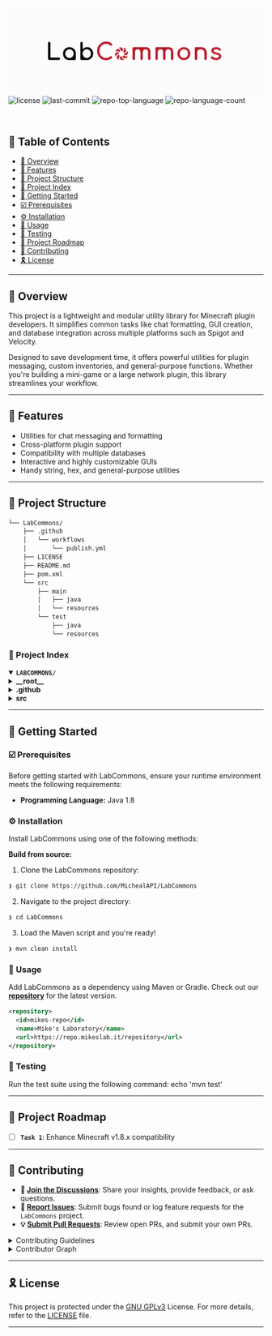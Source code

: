 <div align="left" style="position: relative;">
<img src="/logo.png" align="right" style="margin: -20px 0 0 20px;" alt="logo">
<br>

<p align="left">
	<img src="https://img.shields.io/github/license/MichealAPI/LabCommons?style=default&logo=opensourceinitiative&logoColor=white&color=00c5ff" alt="license">
	<img src="https://img.shields.io/github/last-commit/MichealAPI/LabCommons?style=default&logo=git&logoColor=white&color=00c5ff" alt="last-commit">
	<img src="https://img.shields.io/github/languages/top/MichealAPI/LabCommons?style=default&color=00c5ff" alt="repo-top-language">
	<img src="https://img.shields.io/github/languages/count/MichealAPI/LabCommons?style=default&color=00c5ff" alt="repo-language-count">
</p>
</div>
<br clear="right">

## 🔗 Table of Contents

- [📍 Overview](#-overview)
- [👾 Features](#-features)
- [📁 Project Structure](#-project-structure)
- [📂 Project Index](#-project-index)
- [🚀 Getting Started](#-getting-started)
- [☑️ Prerequisites](#-prerequisites)
- [⚙️ Installation](#-installation)
- [🤖 Usage](#-usage)
- [🧪 Testing](#-testing)
- [📌 Project Roadmap](#-project-roadmap)
- [🔰 Contributing](#-contributing)
- [🎗 License](#-license)

---

## 📍 Overview

This project is a lightweight and modular utility library for Minecraft plugin developers. It simplifies common tasks like chat formatting, GUI creation, and database integration across multiple platforms such as Spigot and Velocity.

Designed to save development time, it offers powerful utilities for plugin messaging, custom inventories, and general-purpose functions. Whether you're building a mini-game or a large network plugin, this library streamlines your workflow.

---

## 👾 Features

- Utilities for chat messaging and formatting
- Cross-platform plugin support
- Compatibility with multiple databases
- Interactive and highly customizable GUIs
- Handy string, hex, and general-purpose utilities

---

## 📁 Project Structure

```sh
└── LabCommons/
    ├── .github
    │   └── workflows
    │       └── publish.yml
    ├── LICENSE
    ├── README.md
    ├── pom.xml
    └── src
        ├── main
        │   ├── java
        │   └── resources
        └── test
            ├── java
            └── resources
```


### 📂 Project Index
<details open>
	<summary><b><code>LABCOMMONS/</code></b></summary>
	<details> <!-- __root__ Submodule -->
		<summary><b>__root__</b></summary>
		<blockquote>
			<table>
			</table>
		</blockquote>
	</details>
	<details> <!-- .github Submodule -->
		<summary><b>.github</b></summary>
		<blockquote>
			<details>
				<summary><b>workflows</b></summary>
				<blockquote>
					<table>
					<tr>
						<td><b><a href='https://github.com/MichealAPI/LabCommons/blob/master/.github/workflows/publish.yml'>publish.yml</a></b></td>
						<td><code>❯ Workflow for Publishing to the Repo</code></td>
					</tr>
					</table>
				</blockquote>
			</details>
		</blockquote>
	</details>
	<details> <!-- src Submodule -->
		<summary><b>src</b></summary>
		<blockquote>
			<details>
				<summary><b>main</b></summary>
				<blockquote>
					<details>
						<summary><b>resources</b></summary>
						<blockquote>
							<table>
							<tr>
								<td><b><a href='https://github.com/MichealAPI/LabCommons/blob/master/src/main/resources/plugin.yml'>plugin.yml</a></b></td>
								<td><code>❯ Minecraft Plugin Settings</code></td>
							</tr>
							</table>
						</blockquote>
					</details>
					<details>
						<summary><b>java</b></summary>
						<blockquote>
							<details>
								<summary><b>it</b></summary>
								<blockquote>
									<details>
										<summary><b>mikeslab</b></summary>
										<blockquote>
											<details>
												<summary><b>commons</b></summary>
												<blockquote>
													<table>
													<tr>
														<td><b><a href='https://github.com/MichealAPI/LabCommons/blob/master/src/main/java/it/mikeslab/commons/LabCommons.java'>LabCommons.java</a></b></td>
														<td><code>❯ Main Class</code></td>
													</tr>
													</table>
													<details>
														<summary><b>api</b></summary>
														<blockquote>
															<details>
																<summary><b>config</b></summary>
																<blockquote>
																	<table>
																	<tr>
																		<td><b><a href='https://github.com/MichealAPI/LabCommons/blob/master/src/main/java/it/mikeslab/commons/api/config/ConfigurableEnum.java'>ConfigurableEnum.java</a></b></td>
																		<td><code>❯ Allows Key-Based Configuration</code></td>
																	</tr>
																	<tr>
																		<td><b><a href='https://github.com/MichealAPI/LabCommons/blob/master/src/main/java/it/mikeslab/commons/api/config/Configurable.java'>Configurable.java</a></b></td>
																		<td><code>❯ Custom Configuration Handler</code></td>
																	</tr>
																	</table>
																	<details>
																		<summary><b>impl</b></summary>
																		<blockquote>
																			<table>
																			<tr>
																				<td><b><a href='https://github.com/MichealAPI/LabCommons/blob/master/src/main/java/it/mikeslab/commons/api/config/impl/ConfigurableImpl.java'>ConfigurableImpl.java</a></b></td>
																				<td><code>❯ Custom Configuration Handler Impl</code></td>
																			</tr>
																			</table>
																		</blockquote>
																	</details>
																</blockquote>
															</details>
															<details>
																<summary><b>chat</b></summary>
																<blockquote>
																	<table>
																	<tr>
																		<td><b><a href='https://github.com/MichealAPI/LabCommons/blob/master/src/main/java/it/mikeslab/commons/api/chat/ChatMessagingHandler.java'>ChatMessagingHandler.java</a></b></td>
																		<td><code>❯ Chat Messaging made easy</code></td>
																	</tr>
																	<tr>
																		<td><b><a href='https://github.com/MichealAPI/LabCommons/blob/master/src/main/java/it/mikeslab/commons/api/chat/ChatMessagingContext.java'>ChatMessagingContext.java</a></b></td>
																		<td><code>❯ Context of the Chat</code></td>
																	</tr>
																	<tr>
																		<td><b><a href='https://github.com/MichealAPI/LabCommons/blob/master/src/main/java/it/mikeslab/commons/api/chat/ChatMessagingListener.java'>ChatMessagingListener.java</a></b></td>
																		<td><code>❯ Chat Listener</code></td>
																	</tr>
																	</table>
																</blockquote>
															</details>
															<details>
																<summary><b>inventory</b></summary>
																<blockquote>
																	<table>
																	<tr>
																		<td><b><a href='https://github.com/MichealAPI/LabCommons/blob/master/src/main/java/it/mikeslab/commons/api/inventory/CustomInventory.java'>CustomInventory.java</a></b></td>
																		<td><code>❯ Helps translating from Bukkit Inventories to GUIs</code></td>
																	</tr>
																	<tr>
																		<td><b><a href='https://github.com/MichealAPI/LabCommons/blob/master/src/main/java/it/mikeslab/commons/api/inventory/CustomGui.java'>CustomGui.java</a></b></td>
																		<td><code>❯ GUIs Impl</code></td>
																	</tr>
																	<tr>
																		<td><b><a href='https://github.com/MichealAPI/LabCommons/blob/master/src/main/java/it/mikeslab/commons/api/inventory/GuiType.java'>GuiType.java</a></b></td>
																		<td><code>❯ Identifies multiple types of GUIs</code></td>
																	</tr>
																	<tr>
																		<td><b><a href='https://github.com/MichealAPI/LabCommons/blob/master/src/main/java/it/mikeslab/commons/api/inventory/InventoryType.java'>InventoryType.java</a></b></td>
																		<td><code>❯ Identifies multiple types of Inventories</code></td>
																	</tr>
																	</table>
																	<details>
																		<summary><b>config</b></summary>
																		<blockquote>
																			<table>
																			<tr>
																				<td><b><a href='https://github.com/MichealAPI/LabCommons/blob/master/src/main/java/it/mikeslab/commons/api/inventory/config/GuiConfig.java'>GuiConfig.java</a></b></td>
																				<td><code>❯ Translates a config to a working GUI</code></td>
																			</tr>
																			<tr>
																				<td><b><a href='https://github.com/MichealAPI/LabCommons/blob/master/src/main/java/it/mikeslab/commons/api/inventory/config/ConfigField.java'>ConfigField.java</a></b></td>
																				<td><code>❯ Customizable fields</code></td>
																			</tr>
																			<tr>
																				<td><b><a href='https://github.com/MichealAPI/LabCommons/blob/master/src/main/java/it/mikeslab/commons/api/inventory/config/ConditionParser.java'>ConditionParser.java</a></b></td>
																				<td><code>❯ Parses condition-based customizations</code></td>
																			</tr>
																			<tr>
																				<td><b><a href='https://github.com/MichealAPI/LabCommons/blob/master/src/main/java/it/mikeslab/commons/api/inventory/config/GuiConfigImpl.java'>GuiConfigImpl.java</a></b></td>
																				<td><code>❯ GUI from Config impl</code></td>
																			</tr>
																			</table>
																		</blockquote>
																	</details>
																	<details>
																		<summary><b>factory</b></summary>
																		<blockquote>
																			<table>
																			<tr>
																				<td><b><a href='https://github.com/MichealAPI/LabCommons/blob/master/src/main/java/it/mikeslab/commons/api/inventory/factory/GuiFactory.java'>GuiFactory.java</a></b></td>
																				<td><code>❯ Interface for the GUI factory</code></td>
																			</tr>
																			<tr>
																				<td><b><a href='https://github.com/MichealAPI/LabCommons/blob/master/src/main/java/it/mikeslab/commons/api/inventory/factory/GuiFactoryImpl.java'>GuiFactoryImpl.java</a></b></td>
																				<td><code>❯ GUI Factory Implementation</code></td>
																			</tr>
																			</table>
																		</blockquote>
																	</details>
																	<details>
																		<summary><b>helper</b></summary>
																		<blockquote>
																			<table>
																			<tr>
																				<td><b><a href='https://github.com/MichealAPI/LabCommons/blob/master/src/main/java/it/mikeslab/commons/api/inventory/helper/ActionHelper.java'>ActionHelper.java</a></b></td>
																				<td><code>❯ Helper for Actions performable in a GUI</code></td>
																			</tr>
																			<tr>
																				<td><b><a href='https://github.com/MichealAPI/LabCommons/blob/master/src/main/java/it/mikeslab/commons/api/inventory/helper/InventoryMap.java'>InventoryMap.java</a></b></td>
																				<td><code>❯ Cache Handler</code></td>
																			</tr>
																			</table>
																		</blockquote>
																	</details>
																	<details>
																		<summary><b>event</b></summary>
																		<blockquote>
																			<table>
																			<tr>
																				<td><b><a href='https://github.com/MichealAPI/LabCommons/blob/master/src/main/java/it/mikeslab/commons/api/inventory/event/GuiListener.java'>GuiListener.java</a></b></td>
																				<td><code>❯ GUI Event Listener</code></td>
																			</tr>
																			<tr>
																				<td><b><a href='https://github.com/MichealAPI/LabCommons/blob/master/src/main/java/it/mikeslab/commons/api/inventory/event/GuiEvent.java'>GuiEvent.java</a></b></td>
																				<td><code>❯ Custom GUI Events</code></td>
																			</tr>
																			<tr>
																				<td><b><a href='https://github.com/MichealAPI/LabCommons/blob/master/src/main/java/it/mikeslab/commons/api/inventory/event/GuiInteractEvent.java'>GuiInteractEvent.java</a></b></td>
																				<td><code>❯ Custom GUI Event</code></td>
																			</tr>
																			</table>
																		</blockquote>
																	</details>
																	<details>
																		<summary><b>pojo</b></summary>
																		<blockquote>
																			<table>
																			<tr>
																				<td><b><a href='https://github.com/MichealAPI/LabCommons/blob/master/src/main/java/it/mikeslab/commons/api/inventory/pojo/GuiDetails.java'>GuiDetails.java</a></b></td>
																				<td><code>❯ GUI Specifics</code></td>
																			</tr>
																			<tr>
																				<td><b><a href='https://github.com/MichealAPI/LabCommons/blob/master/src/main/java/it/mikeslab/commons/api/inventory/pojo/GuiContext.java'>GuiContext.java</a></b></td>
																				<td><code>❯ GUI useful data POJO</code></td>
																			</tr>
																			<tr>
																				<td><b><a href='https://github.com/MichealAPI/LabCommons/blob/master/src/main/java/it/mikeslab/commons/api/inventory/pojo/GuiElement.java'>GuiElement.java</a></b></td>
																				<td><code>❯ GUI Item POJO</code></td>
																			</tr>
																			<tr>
																				<td><b><a href='https://github.com/MichealAPI/LabCommons/blob/master/src/main/java/it/mikeslab/commons/api/inventory/pojo/Animation.java'>Animation.java</a></b></td>
																				<td><code>❯ GUI Animation frame</code></td>
																			</tr>
																			</table>
																			<details>
																				<summary><b>action</b></summary>
																				<blockquote>
																					<table>
																					<tr>
																						<td><b><a href='https://github.com/MichealAPI/LabCommons/blob/master/src/main/java/it/mikeslab/commons/api/inventory/pojo/action/GuiAction.java'>GuiAction.java</a></b></td>
																						<td><code>❯ GUI Action</code></td>
																					</tr>
																					</table>
																				</blockquote>
																			</details>
																			<details>
																				<summary><b>population</b></summary>
																				<blockquote>
																					<table>
																					<tr>
																						<td><b><a href='https://github.com/MichealAPI/LabCommons/blob/master/src/main/java/it/mikeslab/commons/api/inventory/pojo/population/PopulatePageContext.java'>PopulatePageContext.java</a></b></td>
																						<td><code>❯ GUI Page Context</code></td>
																					</tr>
																					<tr>
																						<td><b><a href='https://github.com/MichealAPI/LabCommons/blob/master/src/main/java/it/mikeslab/commons/api/inventory/pojo/population/InventoryPopulationContext.java'>InventoryPopulationContext.java</a></b></td>
																						<td><code>❯ ...</code></td>
																					</tr>
																					<tr>
																						<td><b><a href='https://github.com/MichealAPI/LabCommons/blob/master/src/main/java/it/mikeslab/commons/api/inventory/pojo/population/PopulateRowContext.java'>PopulateRowContext.java</a></b></td>
																						<td><code>❯ ...</code></td>
																					</tr>
																					</table>
																				</blockquote>
																			</details>
																		</blockquote>
																	</details>
																	<details>
																		<summary><b>util</b></summary>
																		<blockquote>
																			<table>
																			<tr>
																				<td><b><a href='https://github.com/MichealAPI/LabCommons/blob/master/src/main/java/it/mikeslab/commons/api/inventory/util/PageSystem.java'>PageSystem.java</a></b></td>
																				<td><code>❯ Page System Impl</code></td>
																			</tr>
																			<tr>
																				<td><b><a href='https://github.com/MichealAPI/LabCommons/blob/master/src/main/java/it/mikeslab/commons/api/inventory/util/MappingUtil.java'>MappingUtil.java</a></b></td>
																				<td><code>❯ Utility for Mapping</code></td>
																			</tr>
																			<tr>
																				<td><b><a href='https://github.com/MichealAPI/LabCommons/blob/master/src/main/java/it/mikeslab/commons/api/inventory/util/ConditionUtil.java'>ConditionUtil.java</a></b></td>
																				<td><code>❯ Utility for Conditions</code></td>
																			</tr>
																			</table>
																			<details>
																				<summary><b>config</b></summary>
																				<blockquote>
																					<table>
																					<tr>
																						<td><b><a href='https://github.com/MichealAPI/LabCommons/blob/master/src/main/java/it/mikeslab/commons/api/inventory/util/config/FileUtil.java'>FileUtil.java</a></b></td>
																						<td><code>❯ File Util</code></td>
																					</tr>
																					<tr>
																						<td><b><a href='https://github.com/MichealAPI/LabCommons/blob/master/src/main/java/it/mikeslab/commons/api/inventory/util/config/GuiChecker.java'>GuiChecker.java</a></b></td>
																						<td><code>❯ Checks a GUI status and corruptness</code></td>
																					</tr>
																					</table>
																				</blockquote>
																			</details>
																			<details>
																				<summary><b>animation</b></summary>
																				<blockquote>
																					<table>
																					<tr>
																						<td><b><a href='https://github.com/MichealAPI/LabCommons/blob/master/src/main/java/it/mikeslab/commons/api/inventory/util/animation/AnimationUtil.java'>AnimationUtil.java</a></b></td>
																						<td><code>❯ Animation Util</code></td>
																					</tr>
																					<tr>
																						<td><b><a href='https://github.com/MichealAPI/LabCommons/blob/master/src/main/java/it/mikeslab/commons/api/inventory/util/animation/FrameColorUtil.java'>FrameColorUtil.java</a></b></td>
																						<td><code>❯ ...</code></td>
																					</tr>
																					</table>
																				</blockquote>
																			</details>
																			<details>
																				<summary><b>action</b></summary>
																				<blockquote>
																					<table>
																					<tr>
																						<td><b><a href='https://github.com/MichealAPI/LabCommons/blob/master/src/main/java/it/mikeslab/commons/api/inventory/util/action/ActionRegistrar.java'>ActionRegistrar.java</a></b></td>
																						<td><code>❯ Registers custom Actions</code></td>
																					</tr>
																					<tr>
																						<td><b><a href='https://github.com/MichealAPI/LabCommons/blob/master/src/main/java/it/mikeslab/commons/api/inventory/util/action/ActionHandler.java'>ActionHandler.java</a></b></td>
																						<td><code>❯ Interface for handling Actions</code></td>
																					</tr>
																					<tr>
																						<td><b><a href='https://github.com/MichealAPI/LabCommons/blob/master/src/main/java/it/mikeslab/commons/api/inventory/util/action/ActionHandlerImpl.java'>ActionHandlerImpl.java</a></b></td>
																						<td><code>❯ Impl for handling Actions</code></td>
																					</tr>
																					</table>
																					<details>
																						<summary><b>internal</b></summary>
																						<blockquote>
																							<table>
																							<tr>
																								<td><b><a href='https://github.com/MichealAPI/LabCommons/blob/master/src/main/java/it/mikeslab/commons/api/inventory/util/action/internal/ConsumerFilter.java'>ConsumerFilter.java</a></b></td>
																								<td><code>❯ Filters</code></td>
																							</tr>
																							</table>
																						</blockquote>
																					</details>
																				</blockquote>
																			</details>
																		</blockquote>
																	</details>
																</blockquote>
															</details>
															<details>
																<summary><b>formatter</b></summary>
																<blockquote>
																	<table>
																	<tr>
																		<td><b><a href='https://github.com/MichealAPI/LabCommons/blob/master/src/main/java/it/mikeslab/commons/api/formatter/FormatUtil.java'>FormatUtil.java</a></b></td>
																		<td><code>❯ Formatting Util</code></td>
																	</tr>
																	</table>
																</blockquote>
															</details>
															<details>
																<summary><b>logger</b></summary>
																<blockquote>
																	<table>
																	<tr>
																		<td><b><a href='https://github.com/MichealAPI/LabCommons/blob/master/src/main/java/it/mikeslab/commons/api/logger/LogUtils.java'>LogUtils.java</a></b></td>
																		<td><code>❯ Log Util</code></td>
																	</tr>
																	</table>
																</blockquote>
															</details>
															<details>
																<summary><b>component</b></summary>
																<blockquote>
																	<table>
																	<tr>
																		<td><b><a href='https://github.com/MichealAPI/LabCommons/blob/master/src/main/java/it/mikeslab/commons/api/component/ComponentsUtil.java'>ComponentsUtil.java</a></b></td>
																		<td><code>❯ Kyori Components Util</code></td>
																	</tr>
																	</table>
																</blockquote>
															</details>
															<details>
																<summary><b>various</b></summary>
																<blockquote>
																	<table>
																	<tr>
																		<td><b><a href='https://github.com/MichealAPI/LabCommons/blob/master/src/main/java/it/mikeslab/commons/api/various/StringUtil.java'>StringUtil.java</a></b></td>
																		<td><code>❯ Stil Util</code></td>
																	</tr>
																	<tr>
																		<td><b><a href='https://github.com/MichealAPI/LabCommons/blob/master/src/main/java/it/mikeslab/commons/api/various/LabYaml.java'>LabYaml.java</a></b></td>
																		<td><code>❯ Yaml Loader</code></td>
																	</tr>
																	<tr>
																		<td><b><a href='https://github.com/MichealAPI/LabCommons/blob/master/src/main/java/it/mikeslab/commons/api/various/HexUtils.java'>HexUtils.java</a></b></td>
																		<td><code>❯ Hex Utils</code></td>
																	</tr>
																	</table>
																	<details>
																		<summary><b>delay</b></summary>
																		<blockquote>
																			<table>
																			<tr>
																				<td><b><a href='https://github.com/MichealAPI/LabCommons/blob/master/src/main/java/it/mikeslab/commons/api/various/delay/DelayedAction.java'>DelayedAction.java</a></b></td>
																				<td><code>❯ ...</code></td>
																			</tr>
																			<tr>
																				<td><b><a href='https://github.com/MichealAPI/LabCommons/blob/master/src/main/java/it/mikeslab/commons/api/various/delay/DelayHandler.java'>DelayHandler.java</a></b></td>
																				<td><code>❯ ...</code></td>
																			</tr>
																			<tr>
																				<td><b><a href='https://github.com/MichealAPI/LabCommons/blob/master/src/main/java/it/mikeslab/commons/api/various/delay/DelayHandlerImpl.java'>DelayHandlerImpl.java</a></b></td>
																				<td><code>❯ ...</code></td>
																			</tr>
																			</table>
																		</blockquote>
																	</details>
																	<details>
																		<summary><b>item</b></summary>
																		<blockquote>
																			<table>
																			<tr>
																				<td><b><a href='https://github.com/MichealAPI/LabCommons/blob/master/src/main/java/it/mikeslab/commons/api/various/item/SkullUtil.java'>SkullUtil.java</a></b></td>
																				<td><code>❯ ...</code></td>
																			</tr>
																			<tr>
																				<td><b><a href='https://github.com/MichealAPI/LabCommons/blob/master/src/main/java/it/mikeslab/commons/api/various/item/ItemCreator.java'>ItemCreator.java</a></b></td>
																				<td><code>❯ ...</code></td>
																			</tr>
																			</table>
																		</blockquote>
																	</details>
																	<details>
																		<summary><b>message</b></summary>
																		<blockquote>
																			<table>
																			<tr>
																				<td><b><a href='https://github.com/MichealAPI/LabCommons/blob/master/src/main/java/it/mikeslab/commons/api/various/message/MessageHelper.java'>MessageHelper.java</a></b></td>
																				<td><code>❯ ...</code></td>
																			</tr>
																			<tr>
																				<td><b><a href='https://github.com/MichealAPI/LabCommons/blob/master/src/main/java/it/mikeslab/commons/api/various/message/MessageHelperImpl.java'>MessageHelperImpl.java</a></b></td>
																				<td><code>❯ ...</code></td>
																			</tr>
																			</table>
																		</blockquote>
																	</details>
																	<details>
																		<summary><b>platform</b></summary>
																		<blockquote>
																			<table>
																			<tr>
																				<td><b><a href='https://github.com/MichealAPI/LabCommons/blob/master/src/main/java/it/mikeslab/commons/api/various/platform/PlatformUtil.java'>PlatformUtil.java</a></b></td>
																				<td><code>❯ Cross-Platform utiil</code></td>
																			</tr>
																			<tr>
																				<td><b><a href='https://github.com/MichealAPI/LabCommons/blob/master/src/main/java/it/mikeslab/commons/api/various/platform/Platform.java'>Platform.java</a></b></td>
																				<td><code>❯ Platform POJO</code></td>
																			</tr>
																			</table>
																		</blockquote>
																	</details>
																</blockquote>
															</details>
															<details>
																<summary><b>database</b></summary>
																<blockquote>
																	<table>
																	<tr>
																		<td><b><a href='https://github.com/MichealAPI/LabCommons/blob/master/src/main/java/it/mikeslab/commons/api/database/Database.java'>Database.java</a></b></td>
																		<td><code>❯ Database Interface</code></td>
																	</tr>
																	<tr>
																		<td><b><a href='https://github.com/MichealAPI/LabCommons/blob/master/src/main/java/it/mikeslab/commons/api/database/SupportedDatabase.java'>SupportedDatabase.java</a></b></td>
																		<td><code>❯ ...</code></td>
																	</tr>
																	<tr>
																		<td><b><a href='https://github.com/MichealAPI/LabCommons/blob/master/src/main/java/it/mikeslab/commons/api/database/SerializableMapConvertible.java'>SerializableMapConvertible.java</a></b></td>
																		<td><code>❯ From Database Record to POJO through Maps</code></td>
																	</tr>
																	</table>
																	<details>
																		<summary><b>config</b></summary>
																		<blockquote>
																			<table>
																			<tr>
																				<td><b><a href='https://github.com/MichealAPI/LabCommons/blob/master/src/main/java/it/mikeslab/commons/api/database/config/ConfigDatabaseUtil.java'>ConfigDatabaseUtil.java</a></b></td>
																				<td><code>❯ From Config to Database</code></td>
																			</tr>
																			</table>
																		</blockquote>
																	</details>
																	<details>
																		<summary><b>async</b></summary>
																		<blockquote>
																			<table>
																			<tr>
																				<td><b><a href='https://github.com/MichealAPI/LabCommons/blob/master/src/main/java/it/mikeslab/commons/api/database/async/AsyncDatabaseImpl.java'>AsyncDatabaseImpl.java</a></b></td>
																				<td><code>❯ ...</code></td>
																			</tr>
																			<tr>
																				<td><b><a href='https://github.com/MichealAPI/LabCommons/blob/master/src/main/java/it/mikeslab/commons/api/database/async/AsyncDatabase.java'>AsyncDatabase.java</a></b></td>
																				<td><code>❯ ...</code></td>
																			</tr>
																			</table>
																		</blockquote>
																	</details>
																	<details>
																		<summary><b>impl</b></summary>
																		<blockquote>
																			<table>
																			<tr>
																				<td><b><a href='https://github.com/MichealAPI/LabCommons/blob/master/src/main/java/it/mikeslab/commons/api/database/impl/MongoDatabaseImpl.java'>MongoDatabaseImpl.java</a></b></td>
																				<td><code>❯ ...</code></td>
																			</tr>
																			<tr>
																				<td><b><a href='https://github.com/MichealAPI/LabCommons/blob/master/src/main/java/it/mikeslab/commons/api/database/impl/JSONDatabaseImpl.java'>JSONDatabaseImpl.java</a></b></td>
																				<td><code>❯ ...</code></td>
																			</tr>
																			<tr>
																				<td><b><a href='https://github.com/MichealAPI/LabCommons/blob/master/src/main/java/it/mikeslab/commons/api/database/impl/SQLDatabaseImpl.java'>SQLDatabaseImpl.java</a></b></td>
																				<td><code>❯ ...</code></td>
																			</tr>
																			</table>
																		</blockquote>
																	</details>
																	<details>
																		<summary><b>pojo</b></summary>
																		<blockquote>
																			<table>
																			<tr>
																				<td><b><a href='https://github.com/MichealAPI/LabCommons/blob/master/src/main/java/it/mikeslab/commons/api/database/pojo/URIBuilder.java'>URIBuilder.java</a></b></td>
																				<td><code>❯ ...</code></td>
																			</tr>
																			</table>
																		</blockquote>
																	</details>
																	<details>
																		<summary><b>util</b></summary>
																		<blockquote>
																			<table>
																			<tr>
																				<td><b><a href='https://github.com/MichealAPI/LabCommons/blob/master/src/main/java/it/mikeslab/commons/api/database/util/SimpleMapConvertible.java'>SimpleMapConvertible.java</a></b></td>
																				<td><code>❯ Simplifies SerializableMapConvertible for a casual usage</code></td>
																			</tr>
																			<tr>
																				<td><b><a href='https://github.com/MichealAPI/LabCommons/blob/master/src/main/java/it/mikeslab/commons/api/database/util/SQLUtil.java'>SQLUtil.java</a></b></td>
																				<td><code>❯ ...</code></td>
																			</tr>
																			<tr>
																				<td><b><a href='https://github.com/MichealAPI/LabCommons/blob/master/src/main/java/it/mikeslab/commons/api/database/util/PojoMapper.java'>PojoMapper.java</a></b></td>
																				<td><code>❯ From Map to POJO</code></td>
																			</tr>
																			</table>
																		</blockquote>
																	</details>
																</blockquote>
															</details>
														</blockquote>
													</details>
												</blockquote>
											</details>
										</blockquote>
									</details>
								</blockquote>
							</details>
						</blockquote>
					</details>
				</blockquote>
			</details>
			<details>
				<summary><b>test</b></summary>
				<blockquote>
					<details>
						<summary><b>resources</b></summary>
						<blockquote>
							<table>
							<tr>
								<td><b><a href='https://github.com/MichealAPI/LabCommons/blob/master/src/test/resources/test.json'>test.json</a></b></td>
								<td><code>❯ Test Data</code></td>
							</tr>
							</table>
						</blockquote>
					</details>
					<details>
						<summary><b>java</b></summary>
						<blockquote>
							<details>
								<summary><b>it</b></summary>
								<blockquote>
									<details>
										<summary><b>mikeslab</b></summary>
										<blockquote>
											<details>
												<summary><b>commons</b></summary>
												<blockquote>
													<details>
														<summary><b>api</b></summary>
														<blockquote>
															<details>
																<summary><b>database</b></summary>
																<blockquote>
																	<details>
																		<summary><b>impl</b></summary>
																		<blockquote>
																			<table>
																			<tr>
																				<td><b><a href='https://github.com/MichealAPI/LabCommons/blob/master/src/test/java/it/mikeslab/commons/api/database/impl/DatabaseTest.java'>DatabaseTest.java</a></b></td>
																				<td><code>❯ Test Units for Databases</code></td>
																			</tr>
																			</table>
																		</blockquote>
																	</details>
																	<details>
																		<summary><b>helper</b></summary>
																		<blockquote>
																			<table>
																			<tr>
																				<td><b><a href='https://github.com/MichealAPI/LabCommons/blob/master/src/test/java/it/mikeslab/commons/api/database/helper/DatabaseTestHelper.java'>DatabaseTestHelper.java</a></b></td>
																				<td><code>❯ ...</code></td>
																			</tr>
																			</table>
																		</blockquote>
																	</details>
																	<details>
																		<summary><b>pojo</b></summary>
																		<blockquote>
																			<table>
																			<tr>
																				<td><b><a href='https://github.com/MichealAPI/LabCommons/blob/master/src/test/java/it/mikeslab/commons/api/database/pojo/TestObject.java'>TestObject.java</a></b></td>
																				<td><code>❯ ...</code></td>
																			</tr>
																			</table>
																		</blockquote>
																	</details>
																	<details>
																		<summary><b>util</b></summary>
																		<blockquote>
																			<table>
																			<tr>
																				<td><b><a href='https://github.com/MichealAPI/LabCommons/blob/master/src/test/java/it/mikeslab/commons/api/database/util/URIUtil.java'>URIUtil.java</a></b></td>
																				<td><code>❯ ...</code></td>
																			</tr>
																			</table>
																		</blockquote>
																	</details>
																</blockquote>
															</details>
														</blockquote>
													</details>
												</blockquote>
											</details>
										</blockquote>
									</details>
								</blockquote>
							</details>
						</blockquote>
					</details>
				</blockquote>
			</details>
		</blockquote>
	</details>
</details>

---
## 🚀 Getting Started

### ☑️ Prerequisites

Before getting started with LabCommons, ensure your runtime environment meets the following requirements:

- **Programming Language:** Java 1.8


### ⚙️ Installation

Install LabCommons using one of the following methods:

**Build from source:**

1. Clone the LabCommons repository:
```sh
❯ git clone https://github.com/MichealAPI/LabCommons
```

2. Navigate to the project directory:
```sh
❯ cd LabCommons
```

3. Load the Maven script and you're ready!
```sh
❯ mvn clean install
```


### 🤖 Usage
Add LabCommons as a dependency using Maven or Gradle.
Check out our **[repository](https://repo.mikeslab.it/#/)** for the latest version.

```xml
<repository>
  <id>mikes-repo</id>
  <name>Mike's Laboratory</name>
  <url>https://repo.mikeslab.it/repository</url>
</repository>
```


### 🧪 Testing
Run the test suite using the following command:
echo 'mvn test'

---
## 📌 Project Roadmap

- [ ] **`Task 1`**: Enhance Minecraft v1.8.x compatibility

---

## 🔰 Contributing

- **💬 [Join the Discussions](https://github.com/MichealAPI/LabCommons/discussions)**: Share your insights, provide feedback, or ask questions.
- **🐛 [Report Issues](https://github.com/MichealAPI/LabCommons/issues)**: Submit bugs found or log feature requests for the `LabCommons` project.
- **💡 [Submit Pull Requests](https://github.com/MichealAPI/LabCommons/blob/main/CONTRIBUTING.md)**: Review open PRs, and submit your own PRs.

<details closed>
<summary>Contributing Guidelines</summary>

1. **Fork the Repository**: Start by forking the project repository to your github account.
2. **Clone Locally**: Clone the forked repository to your local machine using a git client.
   ```sh
   git clone https://github.com/MichealAPI/LabCommons
   ```
3. **Create a New Branch**: Always work on a new branch, giving it a descriptive name.
   ```sh
   git checkout -b new-feature-x
   ```
4. **Make Your Changes**: Develop and test your changes locally.
5. **Commit Your Changes**: Commit with a clear message describing your updates.
   ```sh
   git commit -m 'Implemented new feature x.'
   ```
6. **Push to github**: Push the changes to your forked repository.
   ```sh
   git push origin new-feature-x
   ```
7. **Submit a Pull Request**: Create a PR against the original project repository. Clearly describe the changes and their motivations.
8. **Review**: Once your PR is reviewed and approved, it will be merged into the main branch. Congratulations on your contribution!
</details>

<details closed>
<summary>Contributor Graph</summary>
<br>
<p align="left">
   <a href="https://github.com{/MichealAPI/LabCommons/}graphs/contributors">
      <img src="https://contrib.rocks/image?repo=MichealAPI/LabCommons">
   </a>
</p>
</details>

---

## 🎗 License

This project is protected under the [GNU GPLv3](https://www.gnu.org/licenses/gpl-3.0.html) License. For more details, refer to the [LICENSE](https://www.gnu.org/licenses/gpl-3.0.html) file.

---
